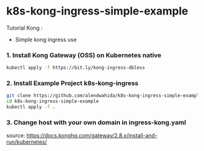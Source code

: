 # k8s-kong-ingress-simple-example

Tutorial Kong :
- Simple kong ingress use

### 1. Install Kong Gateway (OSS) on Kubernetes native
   ```bash
   kubectl apply -f https://bit.ly/kong-ingress-dbless
   ```
### 2. Install Example Project k8s-kong-ingress
   ```bash
   git clone https://github.com/alendwahida/k8s-kong-ingress-simple-example.git
   cd k8s-kong-ingress-simple-example
   kubectl apply -f .
   ```
### 3. Change host with your own domain in ingress-kong.yaml


   source: https://docs.konghq.com/gateway/2.8.x/install-and-run/kubernetes/
